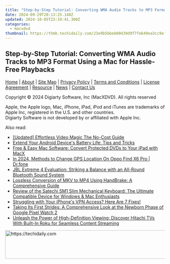 ```yaml
---
title: "Step-by-Step Tutorial: Converting WMA Audio Tracks to MP3 Format Using a Mac for Hassle-Free Playbacks"
date: 2024-09-29T20:13:25.148Z
updated: 2024-10-05T23:19:41.300Z
categories:
  - macxdvd
thumbnail: https://thmb.techidaily.com/23e9b5bbeb00439d9f7feb49ea3cc9ef3c324a1bee0af7da53ac4687c4b6e4a3.png
---
```


## Step-by-Step Tutorial: Converting WMA Audio Tracks to MP3 Format Using a Mac for Hassle-Free Playbacks

[Home](https://tools.techidaily.com/macxdvd/products/) | [About](https://tools.techidaily.com/macxdvd/products/) | [Site Map](https://tools.techidaily.com/macxdvd/products/) | [Privacy Policy](https://tools.techidaily.com/macxdvd/products/) | [Terms and Conditions](https://tools.techidaily.com/macxdvd/products/) | [License Agreement](https://tools.techidaily.com/macxdvd/products/) | [Resource](https://tools.techidaily.com/macxdvd/products/) | [News](https://tools.techidaily.com/macxdvd/products/) | [Contact Us](https://tools.techidaily.com/macxdvd/products/)

Copyright © 2024 Digiarty Software, Inc (MacXDVD). All rights reserved

Apple, the Apple logo, Mac, iPhone, iPad, iPod and iTunes are trademarks of Apple Inc, registered in the U.S. and other countries.  
Digiarty Software is not developed by or affiliated with Apple Inc.

<ins class="adsbygoogle"
     style="display:block"
     data-ad-format="autorelaxed"
     data-ad-client="ca-pub-7571918770474297"
     data-ad-slot="1223367746"></ins>

<ins class="adsbygoogle"
     style="display:block"
     data-ad-client="ca-pub-7571918770474297"
     data-ad-slot="8358498916"
     data-ad-format="auto"
     data-full-width-responsive="true"></ins>

<span class="atpl-alsoreadstyle">Also read:</span>
<div><ul>
<li><a href="https://fox-access.techidaily.com/updated-effortless-video-magic-the-no-cost-guide/"><u>[Updated] Effortless Video Magic The No-Cost Guide</u></a></li>
<li><a href="https://tech-recovery.techidaily.com/extend-your-android-devices-battery-life-tips-and-tricks/"><u>Extend Your Android Device's Battery Life: Tips and Tricks</u></a></li>
<li><a href="https://eaxpv-info.techidaily.com/free-and-easy-mac-software-convert-protected-dvds-to-your-ipad-with-macx/"><u>Free & Easy Mac Software: Convert Protected DVDs to Your iPad with MacX</u></a></li>
<li><a href="https://phone-solutions.techidaily.com/in-2024-methods-to-change-gps-location-on-oppo-find-x6-pro-drfone-by-drfone-virtual-android/"><u>In 2024, Methods to Change GPS Location On Oppo Find X6 Pro | Dr.fone</u></a></li>
<li><a href="https://discover-community.techidaily.com/jbl-extreme-4-evaluation-striking-a-balance-with-an-all-round-bluetooth-sound-system/"><u>JBL Extreme 4 Evaluation: Striking a Balance with an All-Round Bluetooth Sound System</u></a></li>
<li><a href="https://discover-community.techidaily.com/lossless-conversion-of-mkv-to-mp4-using-handbrake-a-comprehensive-guide/"><u>Lossless Conversion of MKV to MP4 Using HandBrake: A Comprehensive Guide</u></a></li>
<li><a href="https://discover-community.techidaily.com/review-of-the-satechi-sm1-slim-mechanical-keyboard-the-ultimate-compatible-device-for-windows-and-mac-enthusiasts/"><u>Review of the Satechi SM1 Slim Mechanical Keyboard: The Ultimate Compatible Device for Windows & Mac Enthusiasts</u></a></li>
<li><a href="https://fox-that.techidaily.com/1721476641071-struggling-with-your-iphones-vpn-access-here-are-7-fixes/"><u>Struggling with Your iPhone's VPN Access? Here Are 7 Fixes!</u></a></li>
<li><a href="https://discover-community.techidaily.com/taking-its-first-strides-a-comprehensive-look-at-the-newborn-phase-of-google-pixel-watch-2/"><u>Taking Its First Strides: A Comprehensive Look at the Newborn Phase of Google Pixel Watch 2</u></a></li>
<li><a href="https://technical-tips.techidaily.com/unleash-the-power-of-high-definition-viewing-discover-hitachi-tvs-with-built-in-roku-for-seamless-content-streaming/"><u>Unleash the Power of High-Definition Viewing: Discover Hitachi TVs With Built-In Roku for Seamless Content Streaming</u></a></li>
</ul></div>

<!-- affiliate ads begin -->
<a href="https://appsumo.8odi.net/c/5597632/2151868/7443" target="_top" id="2151868">
  <img src="//a.impactradius-go.com/display-ad/7443-2151868" border="0" alt="https://techidaily.com" width="600" height="90"/>
</a>
<img height="0" width="0" src="https://appsumo.8odi.net/i/5597632/2151868/7443" style="position:absolute;visibility:hidden;" border="0" />
<!-- affiliate ads end -->

